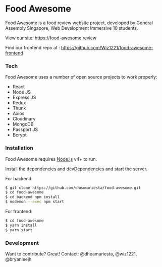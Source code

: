 # Food Awesome

Food Awesome is a food review website project, developed by General Assembly Singapore, Web Development Immersive 10 students.

View our site: https://food-awesome.review

Find our frontend repo at : https://github.com/Wiz1221/food-awesome-frontend

### Tech

Food Awesome uses a number of open source projects to work properly:

* React
* Node JS
* Express JS
* Redux
* Thunk
* Axios
* Cloudinary
* MongoDB
* Passport JS
* Bcrypt

### Installation

Food Awesome requires [Node.js](https://nodejs.org/) v4+ to run.

Install the dependencies and devDependencies and start the server.

For backend:
```sh
$ git clone https://github.com/dheamariesta/food-awesome.git
$ cd food-awesome
$ cd backend npm install
$ nodemon --exec npm start
```

For frontend:

```sh
$ cd food-awesome
$ yarn install
$ yarn start
```

### Development

Want to contribute? Great!
Contact: @dheamariesta, @wiz1221, @bryanleejh

